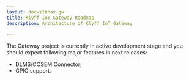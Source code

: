 ```yaml
---
layout: docwithnav-gw
title: Klyff IoT Gateway Roadmap
description: Architecture of Klyff IoT Gateway

---
```


The Gateway project is currently in active development stage and you should expect following major features in next releases:

- DLMS/COSEM Connector;
- GPIO support.
